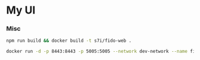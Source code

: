 # My UI

### Misc
```bash
npm run build && docker build -t s7i/fido-web .
```

```bash
docker run -d -p 8443:8443 -p 5005:5005 --network dev-network --name fido --rm s7i/fido-web
```

